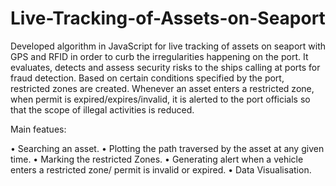 # Live-Tracking-of-Assets-on-Seaport

Developed algorithm in JavaScript for live tracking of assets on seaport with GPS and RFID in order to curb the irregularities happening on the port.
It evaluates, detects and assess security risks to the ships calling at ports for fraud detection.
Based on certain conditions specified by the port, restricted zones are created.
Whenever an asset enters a restricted zone, when permit is expired/expires/invalid, it is alerted to the port officials so that the scope of illegal activities is reduced.

Main featues:

•	Searching an asset.
•	Plotting the path traversed by the asset at any given time.
•	Marking the restricted Zones.
•	Generating alert when a vehicle enters a restricted zone/ permit is invalid or expired.
•	Data Visualisation.



